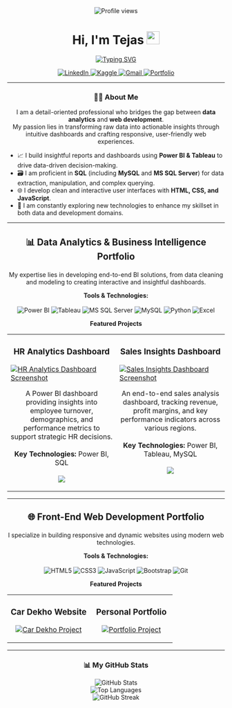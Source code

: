 

<div id="header" align="center">
  <img src="https://komarev.com/ghpvc/?username=tejas-0905&label=PROFILE+VIEWS&color=0066CC&style=flat" alt="Profile views"/>
  <h1>
    Hi, I'm Tejas 
    <img src="https://media.giphy.com/media/hvRJCLFzcasrR4ia7z/giphy.gif" width="30px"/>
  </h1>
  <p align="center">
    <a href="https://github.com/tejas-0905">
      <img src="https://readme-typing-svg.herokuapp.com?font=Fira+Code&weight=600&size=25&duration=4000&color=0066CC&center=true&vCenter=true&width=435&lines=Data+Analyst;BI+Developer;SQL+Expert;Front-End+Developer" alt="Typing SVG" />
    </a>
  </p>

  <div>
    <a href="https://linkedin.com/in/your-linkedin-profile" target="_blank">
      <img src="https://img.shields.io/badge/LinkedIn-0077B5?style=for-the-badge&logo=linkedin&logoColor=white" alt="LinkedIn"/>
    </a>
    <a href="https://www.kaggle.com/your-kaggle-username" target="_blank">
      <img src="https://img.shields.io/badge/Kaggle-20BEFF?style=for-the-badge&logo=Kaggle&logoColor=white" alt="Kaggle"/>
    </a>
    <a href="mailto:your.email@example.com">
      <img src="https://img.shields.io/badge/Gmail-D14836?style=for-the-badge&logo=gmail&logoColor=white" alt="Gmail"/>
    </a>
    <a href="https://your-portfolio-website.com" target="_blank">
      <img src="https://img.shields.io/badge/Portfolio-343434?style=for-the-badge&logo=google-chrome&logoColor=white" alt="Portfolio"/>
    </a>
  </div>
</div>

---

### <p align="center">👨‍💻 About Me</p>

<p align="center">
  I am a detail-oriented professional who bridges the gap between <b>data analytics</b> and <b>web development</b>. 
  <br/>
  My passion lies in transforming raw data into actionable insights through intuitive dashboards and crafting responsive, user-friendly web experiences.
</p>

- 📈 I build insightful reports and dashboards using **Power BI & Tableau** to drive data-driven decision-making.
- 🗃️ I am proficient in **SQL** (including **MySQL** and **MS SQL Server**) for data extraction, manipulation, and complex querying.
- 🌐 I develop clean and interactive user interfaces with **HTML, CSS, and JavaScript**.
- 🌱 I am constantly exploring new technologies to enhance my skillset in both data and development domains.

---

## <p align="center">📊 Data Analytics & Business Intelligence Portfolio</p>

<p align="center">My expertise lies in developing end-to-end BI solutions, from data cleaning and modeling to creating interactive and insightful dashboards.</p>

<p align="center">
  <strong>Tools & Technologies:</strong>
  <br/><br/>
  <img src="https://img.shields.io/badge/Power%20BI-F2C811?style=for-the-badge&logo=powerbi&logoColor=black" alt="Power BI"/>
  <img src="https://img.shields.io/badge/Tableau-E97627?style=for-the-badge&logo=tableau&logoColor=white" alt="Tableau"/>
  <img src="https://img.shields.io/badge/Microsoft%20SQL%20Server-CC2927?style=for-the-badge&logo=microsoftsqlserver&logoColor=white" alt="MS SQL Server"/>
  <img src="https://img.shields.io/badge/MySQL-4479A1?style=for-the-badge&logo=mysql&logoColor=white" alt="MySQL"/>
  <img src="https://img.shields.io/badge/Python-3776AB?style=for-the-badge&logo=python&logoColor=white" alt="Python"/>
  <img src="https://img.shields.io/badge/Microsoft%20Excel-217346?style=for-the-badge&logo=microsoftexcel&logoColor=white" alt="Excel"/>
</p>

**<p align="center">Featured Projects</p>**

<table>
  <tr>
    <td width="50%" valign="top">
      <h3 align="center">HR Analytics Dashboard</h3>
      <a href="(URL_TO_LIVE_INTERACTIVE_DASHBOARD_HR)" target="_blank">
        <img src="(URL_TO_YOUR_DASHBOARD_SCREENSHOT_HR.png)" alt="HR Analytics Dashboard Screenshot"/>
      </a>
      <p align="center">
        A Power BI dashboard providing insights into employee turnover, demographics, and performance metrics to support strategic HR decisions.
        <br/><br/>
        <strong>Key Technologies:</strong> Power BI, SQL
        <br/><br/>
        <a href="https://github.com/tejas-0905/HR-Analytics-Dashboard" target="_blank">
          <img src="https://img.shields.io/badge/GitHub-View%20Code-181717?style=for-the-badge&logo=github"/>
        </a>
      </p>
    </td>
    <td width="50%" valign="top">
      <h3 align="center">Sales Insights Dashboard</h3>
      <a href="(URL_TO_LIVE_INTERACTIVE_DASHBOARD_SALES)" target="_blank">
        <img src="(URL_TO_YOUR_DASHBOARD_SCREENSHOT_SALES.png)" alt="Sales Insights Dashboard Screenshot"/>
      </a>
      <p align="center">
        An end-to-end sales analysis dashboard, tracking revenue, profit margins, and key performance indicators across various regions.
        <br/><br/>
        <strong>Key Technologies:</strong> Power BI, Tableau, MySQL
        <br/><br/>
         <a href="https://github.com/tejas-0905/Sales-Insights-Dashboard" target="_blank">
          <img src="https://img.shields.io/badge/GitHub-View%20Code-181717?style=for-the-badge&logo=github"/>
        </a>
      </p>
    </td>
  </tr>
</table>

---

## <p align="center">🌐 Front-End Web Development Portfolio</p>

<p align="center">I specialize in building responsive and dynamic websites using modern web technologies.</p>

<p align="center">
  <strong>Tools & Technologies:</strong>
  <br/><br/>
  <img src="https://img.shields.io/badge/HTML5-E34F26?style=for-the-badge&logo=html5&logoColor=white" alt="HTML5"/>
  <img src="https://img.shields.io/badge/CSS3-1572B6?style=for-the-badge&logo=css3&logoColor=white" alt="CSS3"/>
  <img src="https://img.shields.io/badge/JavaScript-F7DF1E?style=for-the-badge&logo=javascript&logoColor=black" alt="JavaScript"/>
  <img src="https://img.shields.io/badge/Bootstrap-7952B3?style=for-the-badge&logo=bootstrap&logoColor=white" alt="Bootstrap"/>
  <img src="https://img.shields.io/badge/Git-F05032?style=for-the-badge&logo=git&logoColor=white" alt="Git"/>
</p>

**<p align="center">Featured Projects</p>**

<table>
  <tr>
    <td width="50%" valign="top">
      <h3 align="center">Car Dekho Website</h3>
      <p align="center">
        <a href="https://github.com/tejas-0905/Car-Dekho-Website" target="_blank">
          <img src="https://github-readme-stats.vercel.app/api/pin/?username=tejas-0905&repo=Car-Dekho-Website&theme=tokyonight" alt="Car Dekho Project"/>
        </a>
      </p>
    </td>
    <td width="50%" valign="top">
      <h3 align="center">Personal Portfolio</h3>
      <p align="center">
        <a href="https://github.com/tejas-0905/Portfolio-Website" target="_blank">
          <img src="https://github-readme-stats.vercel.app/api/pin/?username=tejas-0905&repo=Portfolio-Website&theme=tokyonight" alt="Portfolio Project"/>
        </a>
      </p>
    </td>
  </tr>
</table>

---
### <p align="center">📊 My GitHub Stats</p>

<p align="center">
  <img src="https://github-readme-stats.vercel.app/api?username=tejas-0905&show_icons=true&locale=en&theme=tokyonight&hide_border=true&card_width=450" alt="GitHub Stats" />
  <br>
  <img src="https://github-readme-stats.vercel.app/api/top-langs?username=tejas-0905&layout=compact&langs_count=8&theme=tokyonight&hide_border=true" alt="Top Languages" />
  <br>
  <img src="https://github-readme-streak-stats.herokuapp.com?user=tejas-0905&theme=tokyonight&hide_border=true" alt="GitHub Streak" />
</p>
